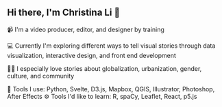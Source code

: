 ## Hi there, I'm Christina Li 👋

📹 I'm a video producer, editor, and designer by training

💻 Currently I'm exploring different ways to tell visual stories through data visualization, interactive design, and front end development

🕵🏻 I especially love stories about globalization, urbanization, gender, culture, and community

🧰 Tools I use: Python, Svelte, D3.js, Mapbox, QGIS, Illustrator, Photoshop, After Effects
⚙️ Tools I'd like to learn: R, spaCy, Leaflet, React, p5.js
